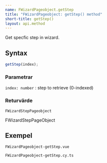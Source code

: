 ```yaml
---
name: FWizardPageobject.getStep
title: "FWizardPageobject: getStep() method"
short-title: getStep()
layout: api.method
---
```


Get specfic step in wizard.

## Syntax

```ts nocompile nolint
getStep(index);
```

### Parametrar

`index: number`
: step to retrieve (0-indexed)

### Returvärde

`FWizardStepPageobject`

FWizardStepPageObject

## Exempel

```import static
FWizardPageobject-getStep.vue
```

```import
FWizardPageobject-getStep.cy.ts
```
